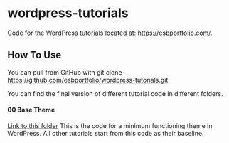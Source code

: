 # wordpress-tutorials
Code for the WordPress tutorials located at: https://esbportfolio.com/.

## How To Use
You can pull from GitHub with 
    git clone https://github.com/esbportfolio/wordpress-tutorials.git

You can find the final version of different tutorial code in different folders.

#### 00 Base Theme
[Link to this folder][1]
This is the code for a minimum functioning theme in WordPress.  All other tutorials start from this code as their baseline.

[1]: 00__Base_Theme/tutorial-theme